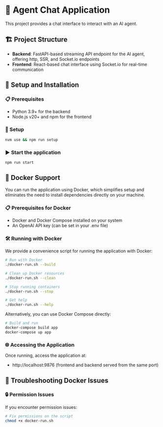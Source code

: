 # 🐳 Agent Chat Application

This project provides a chat interface to interact with an AI agent.

## 🏗️ Project Structure

- **Backend**: FastAPI-based streaming API endpoint for the AI agent, offering http, SSR, and Socket.io endpoints
- **Frontend**: React-based chat interface using Socket.io for real-time communication

## 🚀 Setup and Installation

### 📋 Prerequisites

- Python 3.9+ for the backend
- Node.js v20+ and npm for the frontend

### 🔧 Setup

```bash
nvm use && npm run setup
```

### ▶️ Start the application

```bash
npm run start
```

## 🐋 Docker Support

You can run the application using Docker, which simplifies setup and eliminates the need to install dependencies directly on your machine.

### 📋 Prerequisites for Docker

- Docker and Docker Compose installed on your system
- An OpenAI API key (can be set in your .env file)

### 🛠️ Running with Docker

We provide a convenience script for running the application with Docker:

```bash
# Run with Docker
./docker-run.sh --build

# Clean up Docker resources
./docker-run.sh --clean

# Stop running containers
./docker-run.sh --stop

# Get help
./docker-run.sh --help
```

Alternatively, you can use Docker Compose directly:

```bash
# Build and run
docker-compose build app
docker-compose up app
```

### 🌐 Accessing the Application

Once running, access the application at:

- http://localhost:9876 (frontend and backend served from the same port)

## 🔧 Troubleshooting Docker Issues

### 🔒 Permission Issues

If you encounter permission issues:

```bash
# Fix permissions on the script
chmod +x docker-run.sh
```
